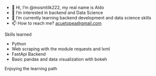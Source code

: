 - 👋 Hi, I’m @mosmtilk222, my real name is Aldo 
- 👀 I’m interested in backend and Data Science
- 🌱 I’m currently learning backend development and data science skills
- 📫 How to reach me? acuetopea@gmail.com

Skills learned
- Python
- Web scraping with the module requests and lxml
- FastApi Backend 
- Basic pandas and data visualization with bokeh

Enjoying the learning path
